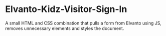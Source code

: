 # Elvanto-Kidz-Visitor-Sign-In
A small HTML and CSS combination that pulls a form from Elvanto using JS, removes unnecessary elements and styles the document.

